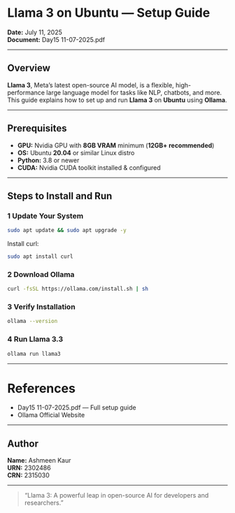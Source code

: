 # Llama 3 on Ubuntu — Setup Guide

**Date:** July 11, 2025  
**Document:** Day15 11-07-2025.pdf

---

## Overview

**Llama 3**, Meta’s latest open-source AI model, is a flexible, high-performance large language model for tasks like NLP, chatbots, and more. This guide explains how to set up and run **Llama 3** on **Ubuntu** using **Ollama**.

---

## Prerequisites

- **GPU:** Nvidia GPU with **8GB VRAM** minimum (**12GB+ recommended**)
- **OS:** Ubuntu **20.04** or similar Linux distro
- **Python:** 3.8 or newer
- **CUDA:** Nvidia CUDA toolkit installed & configured

---

## Steps to Install and Run

### 1️ Update Your System

```bash
sudo apt update && sudo apt upgrade -y
```
Install curl:
```bash
sudo apt install curl
```
### 2️ Download Ollama

```bash
curl -fsSL https://ollama.com/install.sh | sh
```
### 3️ Verify Installation

```bash
ollama --version
```
### 4️ Run Llama 3.3

```bash
ollama run llama3
```
---

# References
 - Day15 11-07-2025.pdf — Full setup guide
 - Ollama Official Website

---

## Author

**Name:** Ashmeen Kaur  
**URN:** 2302486  
**CRN:** 2315030

---

> “Llama 3: A powerful leap in open-source AI for developers and researchers.”
